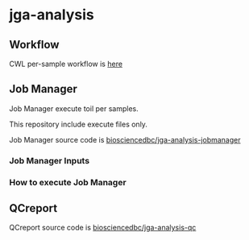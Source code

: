 # jga-analysis

## Workflow

CWL per-sample workflow is [here](./per-sample/)

## Job Manager

Job Manager execute toil per samples.

This repository include execute files only.

Job Manager source code is [biosciencedbc/jga-analysis-jobmanager](https://github.com/biosciencedbc/jga-analysis-jobmanager/)

### Job Manager Inputs

### How to execute Job Manager

## QCreport

QCreport source code is [biosciencedbc/jga-analysis-qc](https://github.com/biosciencedbc/jga-analysis-qc)